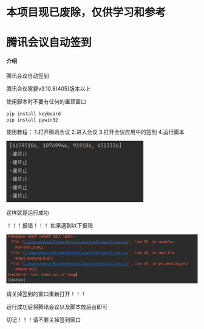 # 本项目现已废除，仅供学习和参考
# 腾讯会议自动签到

#### 介绍
腾讯会议自动签到

腾讯会议需要v3.10.8(405)版本以上

使用脚本时不要有任何的置顶窗口



```
pip install keyboard
pip install pywin32
```




使用教程：
1.打开腾讯会议
2.进入会议
3.打开会议应用中的签到
4.运行脚本





![输入图片说明](image.png)



这样就是运行成功




！！！报错！！！
如果遇到以下报错



![输入图片说明](image1.png)




请关掉签到的窗口重新打开！！！


运行成功后将腾讯会议以及脚本放后台即可

切记！！！请不要关掉签到窗口
